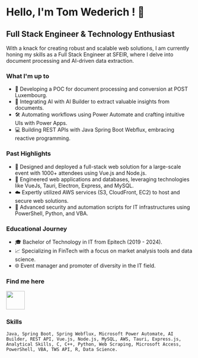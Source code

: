 # Hello, I'm Tom Wederich ! 👋

## Full Stack Engineer & Technology Enthusiast

With a knack for creating robust and scalable web solutions, I am currently honing my skills as a Full Stack Engineer at SFEIR, where I delve into document processing and AI-driven data extraction.

### What I'm up to

- 📄 Developing a POC for document processing and conversion at POST Luxembourg.
- 🤖 Integrating AI with AI Builder to extract valuable insights from documents.
- 🛠️ Automating workflows using Power Automate and crafting intuitive UIs with Power Apps.
- 💻 Building REST APIs with Java Spring Boot Webflux, embracing reactive programming.

### Past Highlights

- 🚀 Designed and deployed a full-stack web solution for a large-scale event with 1000+ attendees using Vue.js and Node.js.
- 💾 Engineered web applications and databases, leveraging technologies like VueJs, Tauri, Electron, Express, and MySQL.
- ☁️ Expertly utilized AWS services (S3, CloudFront, EC2) to host and secure web solutions.
- 🔐 Advanced security and automation scripts for IT infrastructures using PowerShell, Python, and VBA.

### Educational Journey

- 🎓 Bachelor of Technology in IT from Epitech (2019 - 2024).
- 📈 Specializing in FinTech with a focus on market analysis tools and data science.
- 🌐 Event manager and promoter of diversity in the IT field.

### Find me here

<a href="www.linkedin.com/in/tom-wederich-338159178" target="blank"><img align="center" src="https://content.linkedin.com/content/dam/me/business/en-us/amp/brand-site/v2/bg/LI-Bug.svg.original.svg" height="50" /></a>

### Skills

```plaintext
Java, Spring Boot, Spring Webflux, Microsoft Power Automate, AI Builder, REST API, Vue.js, Node.js, MySQL, AWS, Tauri, Express.js, Analytical Skills, C, C++, Python, Web Scraping, Microsoft Access, PowerShell, VBA, TWS API, R, Data Science.
